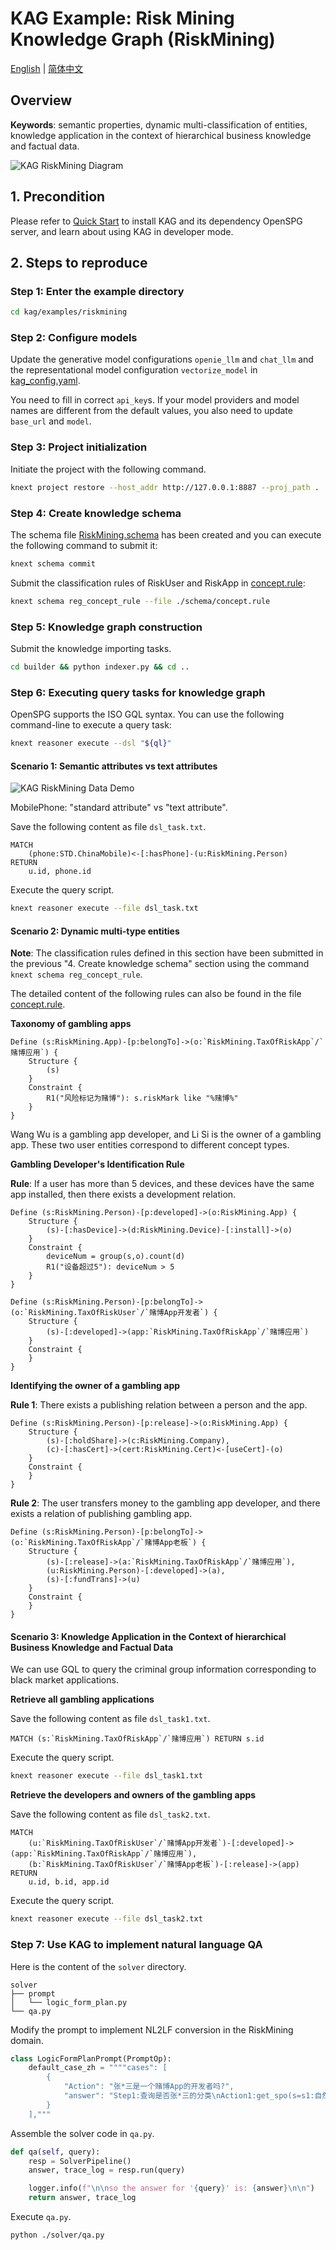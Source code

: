 # KAG Example: Risk Mining Knowledge Graph (RiskMining)

[English](./README.md) |
[简体中文](./README_cn.md)

## Overview

**Keywords**: semantic properties, dynamic multi-classification of entities, knowledge application in the context of hierarchical business knowledge and factual data.

![KAG RiskMining Diagram](/_static/images/examples/riskmining/kag-riskmining-diag.png)

## 1. Precondition

Please refer to [Quick Start](https://openspg.yuque.com/ndx6g9/cwh47i/rs7gr8g4s538b1n7) to install KAG and its dependency OpenSPG server, and learn about using KAG in developer mode.

## 2. Steps to reproduce

### Step 1: Enter the example directory

```bash
cd kag/examples/riskmining
```

### Step 2: Configure models

Update the generative model configurations ``openie_llm`` and ``chat_llm`` and the representational model configuration ``vectorize_model`` in [kag_config.yaml](./kag_config.yaml).

You need to fill in correct ``api_key``s. If your model providers and model names are different from the default values, you also need to update ``base_url`` and ``model``.

### Step 3: Project initialization

Initiate the project with the following command.

```bash
knext project restore --host_addr http://127.0.0.1:8887 --proj_path .
```

### Step 4: Create knowledge schema

The schema file [RiskMining.schema](./schema/RiskMining.schema) has been created and you can execute the following command to submit it:

```bash
knext schema commit
```

Submit the classification rules of RiskUser and RiskApp in [concept.rule](./schema/concept.rule):

```bash
knext schema reg_concept_rule --file ./schema/concept.rule
```

### Step 5: Knowledge graph construction

Submit the knowledge importing tasks.

```bash
cd builder && python indexer.py && cd ..
```

### Step 6: Executing query tasks for knowledge graph

OpenSPG supports the ISO GQL syntax. You can use the following command-line to execute a query task:

```bash
knext reasoner execute --dsl "${ql}"
```

#### Scenario 1: Semantic attributes vs text attributes

![KAG RiskMining Data Demo](/_static/images/examples/riskmining/kag-riskmining-data-demo.png)

MobilePhone: "standard attribute" vs "text attribute".

Save the following content as file ``dsl_task.txt``.

```cypher
MATCH
    (phone:STD.ChinaMobile)<-[:hasPhone]-(u:RiskMining.Person)
RETURN
    u.id, phone.id
```

Execute the query script.

```bash
knext reasoner execute --file dsl_task.txt
```

#### Scenario 2: Dynamic multi-type entities

**Note**: The classification rules defined in this section have been submitted in the previous "4. Create knowledge schema" section using the command ``knext schema reg_concept_rule``.

The detailed content of the following rules can also be found in the file [concept.rule](./schema/concept.rule).

**Taxonomy of gambling apps**

```text
Define (s:RiskMining.App)-[p:belongTo]->(o:`RiskMining.TaxOfRiskApp`/`赌博应用`) {
    Structure {
        (s)
    }
    Constraint {
        R1("风险标记为赌博"): s.riskMark like "%赌博%"
    }
}
```

Wang Wu is a gambling app developer, and Li Si is the owner of a gambling app. These two user entities correspond to different concept types.

**Gambling Developer's Identification Rule**

**Rule**: If a user has more than 5 devices, and these devices have the same app installed, then there exists a development relation.

```text
Define (s:RiskMining.Person)-[p:developed]->(o:RiskMining.App) {
    Structure {
        (s)-[:hasDevice]->(d:RiskMining.Device)-[:install]->(o)
    }
    Constraint {
        deviceNum = group(s,o).count(d)
        R1("设备超过5"): deviceNum > 5
    }
}
```

```text
Define (s:RiskMining.Person)-[p:belongTo]->(o:`RiskMining.TaxOfRiskUser`/`赌博App开发者`) {
    Structure {
        (s)-[:developed]->(app:`RiskMining.TaxOfRiskApp`/`赌博应用`)
    }
    Constraint {
    }
}
```

**Identifying the owner of a gambling app**

**Rule 1**: There exists a publishing relation between a person and the app.

```text
Define (s:RiskMining.Person)-[p:release]->(o:RiskMining.App) {
    Structure {
        (s)-[:holdShare]->(c:RiskMining.Company),
        (c)-[:hasCert]->(cert:RiskMining.Cert)<-[useCert]-(o)
    }
    Constraint {
    }
}
```

**Rule 2**: The user transfers money to the gambling app developer, and there exists a relation of publishing gambling app.

```text
Define (s:RiskMining.Person)-[p:belongTo]->(o:`RiskMining.TaxOfRiskApp`/`赌博App老板`) {
    Structure {
        (s)-[:release]->(a:`RiskMining.TaxOfRiskApp`/`赌博应用`),
        (u:RiskMining.Person)-[:developed]->(a),
        (s)-[:fundTrans]->(u)
    }
    Constraint {
    }
}
```

#### Scenario 3: Knowledge Application in the Context of hierarchical Business Knowledge and Factual Data

We can use GQL to query the criminal group information corresponding to black market applications.

**Retrieve all gambling applications**

Save the following content as file ``dsl_task1.txt``.

```cypher
MATCH (s:`RiskMining.TaxOfRiskApp`/`赌博应用`) RETURN s.id
```

Execute the query script.

```bash
knext reasoner execute --file dsl_task1.txt
```

**Retrieve the developers and owners of the gambling apps**

Save the following content as file ``dsl_task2.txt``.

```cypher
MATCH
    (u:`RiskMining.TaxOfRiskUser`/`赌博App开发者`)-[:developed]->(app:`RiskMining.TaxOfRiskApp`/`赌博应用`),
    (b:`RiskMining.TaxOfRiskUser`/`赌博App老板`)-[:release]->(app)
RETURN
    u.id, b.id, app.id
```

Execute the query script.

```bash
knext reasoner execute --file dsl_task2.txt
```

### Step 7: Use KAG to implement natural language QA

Here is the content of the ``solver`` directory.

```text
solver
├── prompt
│   └── logic_form_plan.py
└── qa.py
```

Modify the prompt to implement NL2LF conversion in the RiskMining domain.

```python
class LogicFormPlanPrompt(PromptOp):
    default_case_zh = """"cases": [
        {
            "Action": "张*三是一个赌博App的开发者吗?",
            "answer": "Step1:查询是否张*三的分类\nAction1:get_spo(s=s1:自然人[张*三], p=p1:属于, o=o1:风险用户)\nOutput:输出o1\nAction2:get(o1)"
        }
    ],"""
```

Assemble the solver code in ``qa.py``.

```python
def qa(self, query):
    resp = SolverPipeline()
    answer, trace_log = resp.run(query)

    logger.info(f"\n\nso the answer for '{query}' is: {answer}\n\n")
    return answer, trace_log
```

Execute ``qa.py``.

```bash
python ./solver/qa.py
```

